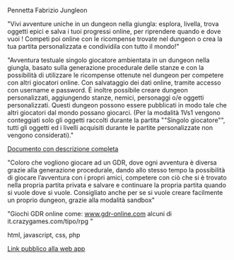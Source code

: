 Pennetta Fabrizio
Jungleon

"Vivi avventure uniche in un dungeon nella giungla: esplora, livella, trova oggetti epici e salva i tuoi progressi online, per riprendere quando e dove vuoi ! 
Competi poi online con le ricompense trovate nel dungeon o crea la tua partita personalizzata e condividila con tutto il mondo!"

"Avventura testuale singolo giocatore ambientata in un dungeon nella giungla, basato sulla generazione procedurale delle stanze e con la possibilità di utilizzare le ricompense ottenute nel dungeon per competere con altri giocatori online. Con salvataggio dei dati online, tramite accesso con username e password. 
È inoltre possibile creare dungeon personalizzati, aggiungendo stanze, nemici, personaggi o/e oggetti personalizzati. Questi dungeon possono essere pubblicati in modo tale che altri giocatori dal mondo possano giocarci.
(Per la modalità 1Vs1 vengono conteggiati solo gli oggetti raccolti durante la partita ""Singolo giocatore"", tutti gli oggetti ed i livelli acquisiti durante le partite personalizzate non vengono considerati)."

[Documento con descrizione completa](https://docs.google.com/document/d/1Wnl9z4raB4nXzBMIiYCX1I2BUumF-2ufz1TnbKATa5o/edit?usp=sharing)


"Coloro che vogliono giocare ad un GDR, dove ogni avventura è diversa grazie alla generazione procedurale, dando allo stesso tempo la possibilità di giocare l’avventura con i propri amici, competere con ciò che si è trovato nella propria partita privata e salvare e continuare la propria partita quando si vuole dove si vuole.
Consigliato anche per se si vuole creare facilmente un proprio dungeon, grazie alla modalità sandbox"

"Giochi GDR online come:
www.gdr-online.com
alcuni di 
it.crazygames.com/tipo/rpg "

html, javascript, css, php

[Link pubblico alla web app](https://pennettafabrizio5ie.altervista.org/)
